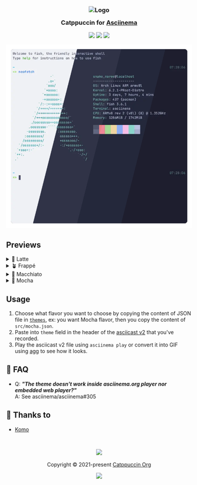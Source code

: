 <h3 align="center">
	<img src="https://raw.githubusercontent.com/catppuccin/catppuccin/main/assets/logos/exports/1544x1544_circle.png" width="100" alt="Logo"/><br/>
	<img src="https://raw.githubusercontent.com/catppuccin/catppuccin/main/assets/misc/transparent.png" height="30" width="0px"/>
	Catppuccin for <a href="https://github.com/asciinema/asciinema">Asciinema</a>
	<img src="https://raw.githubusercontent.com/catppuccin/catppuccin/main/assets/misc/transparent.png" height="30" width="0px"/>
</h3>

<p align="center">
	<a href="https://github.com/UrNightmaree/catppuccin-asciinema/stargazers"><img src="https://img.shields.io/github/stars/UrNightmaree/catppuccin-asciinema?colorA=363a4f&colorB=b7bdf8&style=for-the-badge"></a>
	<a href="https://github.com/UrNightmaree/catppuccin-asciinema/issues"><img src="https://img.shields.io/github/issues/UrNightmaree/catppuccin-asciinema?colorA=363a4f&colorB=f5a97f&style=for-the-badge"></a>
	<a href="https://github.com/UrNightmaree/catppuccin-asciinema/contributors"><img src="https://img.shields.io/github/contributors/UrNightmaree/catppuccin-asciinema?colorA=363a4f&colorB=a6da95&style=for-the-badge"></a>
</p>

<p align="center">
	<img src="/assets/preview.webp"/>
</p>

## Previews

<details>
<summary>🌻 Latte</summary>
<img src="/assets/latte.webp"/>
</details>
<details>
<summary>🪴 Frappé</summary>
<img src="/assets/frappe.webp"/>
</details>
<details>
<summary>🌺 Macchiato</summary>
<img src="/assets/macchiato.webp"/>
</details>
<details>
<summary>🌿 Mocha</summary>
<img src="/assets/mocha.webp"/>
</details>

## Usage

1. Choose what flavor you want to choose by copying the content of JSON file in [`themes`](/themes), ex: you want Mocha flavor, then you copy the content of `src/mocha.json`.
2. Paste into `theme` field in the header of the [asciicast v2](https://github.com/asciinema/asciinema/blob/develop/doc/asciicast-v2.md) that you've recorded.
3. Play the asciicast v2 file using `asciinema play` or convert it into GIF using [agg](https://github.com/asciinema/agg) to see how it looks. 

## 🙋 FAQ

-	Q: **_"The theme doesn't work inside asciinema.org player nor embedded web player?"_**\
	A: See asciinema/asciinema#305

## 💝 Thanks to

- [Komo](https://github.com/cattokomo)

&nbsp;

<p align="center">
	<img src="https://raw.githubusercontent.com/catppuccin/catppuccin/main/assets/footers/gray0_ctp_on_line.svg?sanitize=true" />
</p>

<p align="center">
	Copyright &copy; 2021-present <a href="https://github.com/catppuccin" target="_blank">Catppuccin Org</a>
</p>

<p align="center">
	<a href="https://github.com/catppuccin/catppuccin/blob/main/LICENSE"><img src="https://img.shields.io/static/v1.svg?style=for-the-badge&label=License&message=MIT&logoColor=d9e0ee&colorA=363a4f&colorB=b7bdf8"/></a>
</p>
